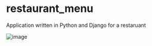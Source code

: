 # restaurant_menu
Application written in Python and Django for a restaruant





![image](https://github.com/cmorris2945/restaurant_menu/assets/30676606/10f0b8ae-07e7-44f4-a63a-3b38c12888c2)
